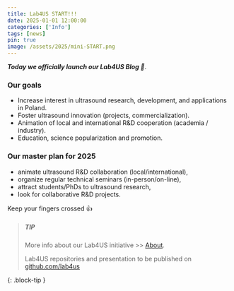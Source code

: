 ```yaml
---
title: Lab4US START!!!
date: 2025-01-01 12:00:00
categories: ['Info']
tags: [news]
pin: true
image: /assets/2025/mini-START.png
---
```

***Today we officially launch our Lab4US Blog :rocket:***.

### Our goals
* Increase interest in ultrasound research, development, and applications in Poland.
* Foster ultrasound innovation (projects, commercialization).
* Animation of local and international R&D cooperation (academia / industry).
* Education, science popularization and promotion.

### Our master plan for 2025
* animate ultrasound R&D collaboration (local/international),
* organize regular technical seminars (in-person/on-line),
* attract students/PhDs to ultrasound research,
* look for collaborative R&D projects.

Keep your fingers crossed :+1:

> ##### TIP
> More info about our Lab4US initiative >> [About](/about).
>
> Lab4US repositories and presentation to be published on [github.com/lab4us](https://github.com/lab4us)

{: .block-tip }
